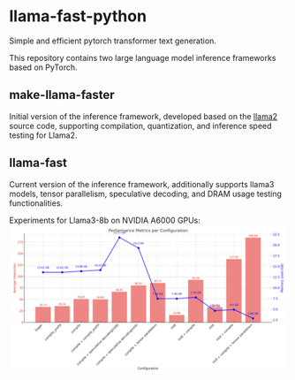 # llama-fast-python
Simple and efficient pytorch transformer text generation.

This repository contains two large language model inference frameworks based on PyTorch.
## make-llama-faster
Initial version of the inference framework, developed based on the [llama2](https://github.com/facebookresearch/llama)  source code, supporting compilation, quantization, and inference speed testing for Llama2.
## llama-fast
Current version of the inference framework, additionally supports llama3 models, tensor parallelism, speculative decoding, and DRAM usage testing functionalities.

Experiments for Llama3-8b on NVIDIA A6000 GPUs:
![llama3_8b_a6000](llama3_7b_a6000.png)

